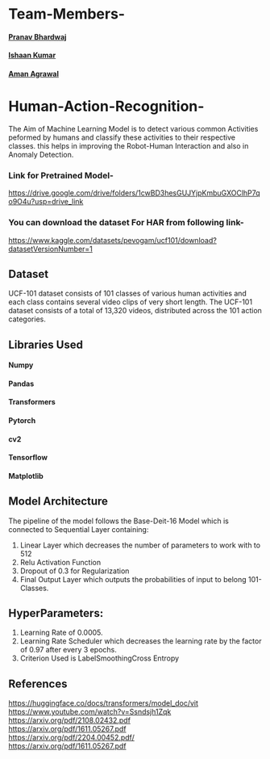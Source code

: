 # Team-Members-
#### [Pranav Bhardwaj](https://github.com/Romsiter)
#### [Ishaan Kumar](https://github.com/Darky-Boy)
#### [Aman Agrawal](https://github.com/Raplhbreaksgit-hub)
# Human-Action-Recognition-
The Aim of Machine Learning Model is to detect various common Activities peformed by humans and classify these activities to their respective classes.
this helps in improving the Robot-Human Interaction and also in Anomaly Detection.

### Link for Pretrained Model- 
https://drive.google.com/drive/folders/1cwBD3hesGUJYjpKmbuGXOClhP7qo9O4u?usp=drive_link

### You can download the dataset For HAR from following link-
https://www.kaggle.com/datasets/pevogam/ucf101/download?datasetVersionNumber=1

## Dataset
UCF-101 dataset consists of 101 classes of various human activities and each class contains several video clips of very short length.
The UCF-101 dataset consists of a total of 13,320 videos, distributed across the 101 action categories.

## Libraries Used
#### Numpy 
#### Pandas
#### Transformers
#### Pytorch
#### cv2
#### Tensorflow
#### Matplotlib

## Model Architecture
The pipeline of the model follows the Base-Deit-16 Model which is connected to Sequential Layer containing: <br>
1. Linear Layer which decreases the number of parameters to work with to 512<br>
2. Relu Activation Function
3. Dropout of 0.3 for Regularization
4. Final Output Layer which outputs the probabilities of input to belong 101-Classes.

## HyperParameters:
1. Learning Rate of 0.0005.
2. Learning Rate Scheduler which decreases the learning rate by the factor of 0.97 after every 3 epochs.
3. Criterion Used is LabelSmoothingCross Entropy

## References
https://huggingface.co/docs/transformers/model_doc/vit<br>
https://www.youtube.com/watch?v=Ssndsjh1Zqk<br>
https://arxiv.org/pdf/2108.02432.pdf<br>
https://arxiv.org/pdf/1611.05267.pdf<br>
https://arxiv.org/pdf/2204.00452.pdf/<br>
https://arxiv.org/pdf/1611.05267.pdf<br>

